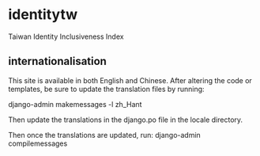 # identitytw
Taiwan Identity Inclusiveness Index


## internationalisation
This site is available in both English and Chinese.
After altering the code or templates, be sure to update the translation files
by running:

 django-admin makemessages -l zh_Hant

Then update the translations in the django.po file in the locale directory.

Then once the translations are updated, run:
 django-admin compilemessages
